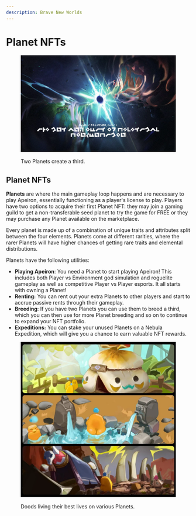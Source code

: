 ```yaml
---
description: Brave New Worlds
---
```


# Planet NFTs

<figure><img src="../../../../../.gitbook/assets/image (87).png" alt=""><figcaption><p>Two Planets create a third.</p></figcaption></figure>

## **Planet NFTs**&#x20;

**Planets** are where the main gameplay loop happens and are necessary to play Apeiron, essentially functioning as a player's license to play. Players have two options to acquire their first Planet NFT: they may join a gaming guild to get a non-transferable seed planet to try the game for FREE or they may purchase any Planet available on the marketplace.&#x20;

Every planet is made up of a combination of unique traits and attributes split between the four elements. Planets come at different rarities, where the rarer Planets will have higher chances of getting rare traits and elemental distributions.&#x20;

Planets have the following utilities:

* **Playing Apeiron**: You need a Planet to start playing Apeiron! This includes both Player vs Environment god simulation and roguelite gameplay as well as competitive Player vs Player esports. It all starts with owning a Planet!&#x20;
* **Renting:** You can rent out your extra Planets to other players and start to accrue passive rents through their gameplay.&#x20;
* **Breeding**: If you have two Planets you can use them to breed a third, which you can then use for more Planet breeding and so on to continue to expand your NFT portfolio.
* **Expeditions:** You can stake your unused Planets on a Nebula Expedition, which will give you a chance to earn valuable NFT rewards.

<figure><img src="../../../../../.gitbook/assets/image (127).png" alt=""><figcaption><p>Doods living their best lives on various Planets.</p></figcaption></figure>
